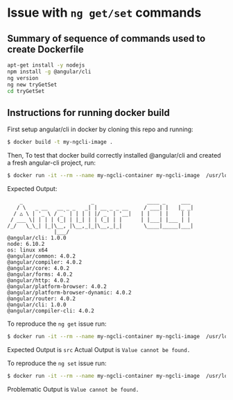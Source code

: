 # Issue with `ng get/set` commands

## Summary of sequence of commands used to create Dockerfile


```bash
apt-get install -y nodejs
npm install -g @angular/cli
ng version
ng new tryGetSet
cd tryGetSet
```

## Instructions for running docker build
First setup angular/cli in docker by cloning this repo and running:

```bash
$ docker build -t my-ngcli-image .
```

Then,
To test that docker build correctly installed @angular/cli and created a fresh angular-cli project, run:

```bash
$ docker run -it --rm --name my-ngcli-container my-ngcli-image  /usr/local/bin/ng version
```
Expected Output:
```
    _                      _                 ____ _     ___
   / \   _ __   __ _ _   _| | __ _ _ __     / ___| |   |_ _|
  / △ \ | '_ \ / _` | | | | |/ _` | '__|   | |   | |    | |
 / ___ \| | | | (_| | |_| | | (_| | |      | |___| |___ | |
/_/   \_\_| |_|\__, |\__,_|_|\__,_|_|       \____|_____|___|
               |___/
@angular/cli: 1.0.0
node: 6.10.2
os: linux x64
@angular/common: 4.0.2
@angular/compiler: 4.0.2
@angular/core: 4.0.2
@angular/forms: 4.0.2
@angular/http: 4.0.2
@angular/platform-browser: 4.0.2
@angular/platform-browser-dynamic: 4.0.2
@angular/router: 4.0.2
@angular/cli: 1.0.0
@angular/compiler-cli: 4.0.2
```

To reproduce the `ng get` issue run:
```bash
$ docker run -it --rm --name my-ngcli-container my-ngcli-image  /usr/local/bin/ng get apps.0.root
```
Expected Output is `src`
Actual Output is `Value cannot be found.`

To reproduce the `ng set` issue run:
```bash
$ docker run -it --rm --name my-ngcli-container my-ngcli-image  /usr/local/bin/ng set apps.0.prefix newpfx
```
Problematic Output is `Value cannot be found.`
